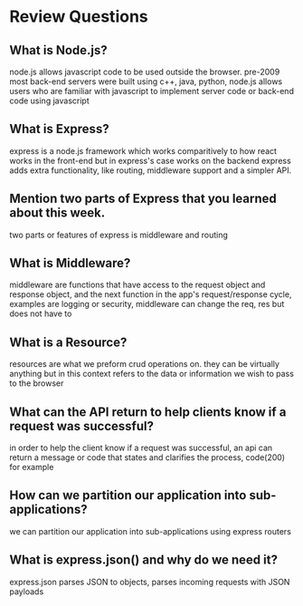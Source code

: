 # Review Questions

## What is Node.js?

node.js allows javascript code to be used outside the browser. pre-2009 most back-end servers were built using
c++, java, python, node.js allows users who are familiar with javascript to implement server code or back-end code using javascript

## What is Express?

express is a node.js framework which works comparitively to how react works in the front-end but in express's case works on the backend express adds extra functionality, like routing, middleware support and a simpler API.

## Mention two parts of Express that you learned about this week.

two parts or features of express is middleware and routing

## What is Middleware?

middleware are functions that have access to the request object and response object, and the next function in the app's request/response
cycle, examples are logging or security, middleware can change the req, res but does not have to

## What is a Resource?

resources are what we preform crud operations on. they can be virtually anything but in this context refers to the data or information we wish to pass to the browser

## What can the API return to help clients know if a request was successful?

in order to help the client know if a request was successful, an api can return a message or code that states and clarifies the process, code(200) for example

## How can we partition our application into sub-applications?

we can partition our application into sub-applications using express routers

## What is express.json() and why do we need it?

express.json parses JSON to objects, parses incoming requests with JSON payloads
